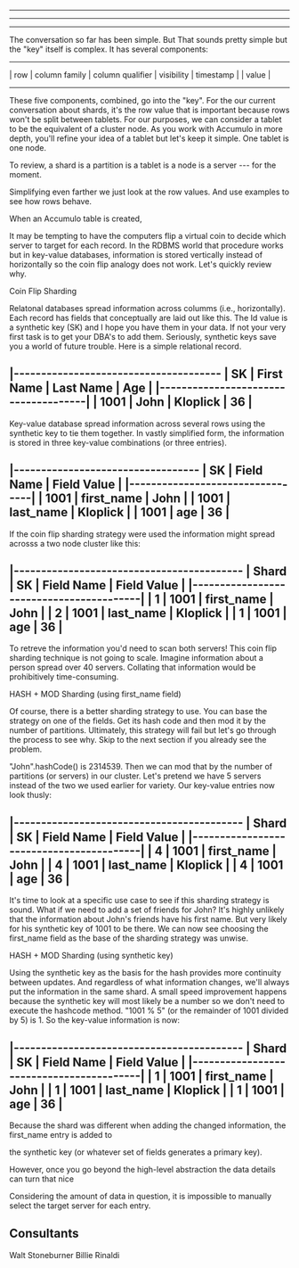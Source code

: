 --------------------------------------------------------------------------------
--------------------------------------------------------------------------------
--------------------------------------------------------------------------------


The conversation so far has been simple. But 
That sounds pretty 
simple but the "key" itself is complex. It has several components:

-------------------------------------------------------------------  ---------
| row | column family | column qualifier | visibility | timestamp |  | value |
-------------------------------------------------------------------  ---------

These five components, combined, go into the "key". For the our current 
conversation about shards, it's the row value that is important because rows 
won't be split between tablets. For our purposes, we can consider a tablet to 
be the equivalent of a cluster node. As you work with Accumulo in more depth, 
you'll refine your idea of a tablet but let's keep it simple. One tablet is 
one node.

To review, a shard is a partition is a tablet is a node is a server --- for 
the moment.

Simplifying even farther we just look at the row values. And use examples to 
see how rows behave.


When an Accumulo table is created, 

It may be tempting to have the computers flip a virtual coin to decide which
server to target for each record. In the RDBMS world that procedure works but
in key-value databases, information is stored vertically instead of 
horizontally so the coin flip analogy does not work. Let's quickly review why.

Coin Flip Sharding

Relatonal databases spread information across columms (i.e., horizontally). 
Each record has fields that conceptually are laid out like this. The Id value 
is a synthetic key (SK) and I hope you have them in your data. If not your very 
first task is to get your DBA's to add  them. Seriously, synthetic keys save 
you a world of future trouble. Here is a simple relational record.

|--------------------------------------
| SK   | First Name | Last Name | Age |
|-------------------------------------|
| 1001 | John       | Kloplick  | 36  |
---------------------------------------

Key-value database spread information across several rows using the synthetic
key to tie them together. In vastly simplified form, the information is stored
in three key-value combinations (or three entries).

|----------------------------------
| SK   | Field Name | Field Value |
|---------------------------------|
| 1001 | first_name | John        |
| 1001 | last_name  | Kloplick    |
| 1001 | age        | 36          |
-----------------------------------

If the coin flip sharding strategy were used the information might spread
acrosss a two node cluster like this:

|------------------------------------------
| Shard | SK   | Field Name | Field Value |
|-----------------------------------------|
| 1     | 1001 | first_name | John        |
| 2     | 1001 | last_name  | Kloplick    |
| 1     | 1001 | age        | 36          |
-------------------------------------------

To retreve the information you'd need to scan both servers! This coin flip
sharding technique is not going to scale. Imagine information about a person
spread over 40 servers. Collating that information would be prohibitively 
time-consuming.

HASH + MOD Sharding (using first_name field)

Of course, there is a better sharding strategy to use. You can base the
strategy on one of the fields. Get its hash code and then mod it by the
number of partitions. Ultimately, this strategy will fail but let's go 
through the process to see why. Skip to the next section if you already see
the problem.

"John".hashCode() is 2314539. Then we can mod that by the number of 
partitions (or servers) in our cluster. Let's pretend we have 5 servers 
instead of the two we used earlier for variety. Our key-value entries now
look thusly:

|------------------------------------------
| Shard | SK   | Field Name | Field Value |
|-----------------------------------------|
| 4     | 1001 | first_name | John        |
| 4     | 1001 | last_name  | Kloplick    |
| 4     | 1001 | age        | 36          |
-------------------------------------------

It's time to look at a specific use case to see if this sharding strategy
is sound. What if we need to add a set of friends for John? It's highly
unlikely that the information about John's friends have his first name. But 
very likely for his synthetic key of 1001 to be there. We can now see choosing
the first_name field as the base of the sharding strategy was unwise.

HASH + MOD Sharding (using synthetic key)

Using the synthetic key as the basis for the hash provides more continuity
between updates. And regardless of what information changes, we'll always
put the information in the same shard. A small speed improvement happens because
the synthetic key will most likely be a number so we don't need to execute
the hashcode method. "1001 % 5" (or the remainder of 1001 divided by 5) is 1.
So the key-value information is now:

|------------------------------------------
| Shard | SK   | Field Name | Field Value |
|-----------------------------------------|
| 1     | 1001 | first_name | John        |
| 1     | 1001 | last_name  | Kloplick    |
| 1     | 1001 | age        | 36          |
-------------------------------------------

Because the shard was different when adding the changed information, the 
first_name entry is added to 

the synthetic key (or whatever set of fields generates a primary
key).


However, once you go beyond the high-level abstraction the data details can 
turn that nice 

 Considering the amount of data in question, it
is impossible to manually select the target server for each entry.

Consultants
-----------
Walt Stoneburner
Billie Rinaldi
